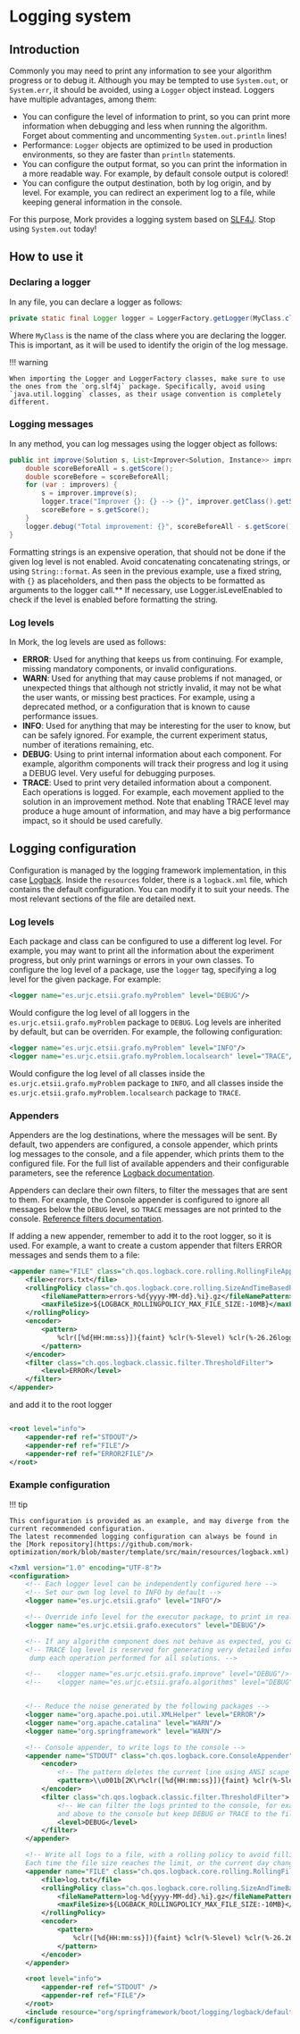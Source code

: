 # Logging system

## Introduction

Commonly you may need to print any information to see your algorithm progress or to debug it.
Although you may be tempted to use `System.out`, or `System.err`, it should be avoided, using a `Logger` object instead. 
Loggers have multiple advantages, among them:

- You can configure the level of information to print, so you can print more information when debugging and less when running the algorithm. Forget about commenting and uncommenting `System.out.println` lines!
- Performance: `Logger` objects are optimized to be used in production environments, so they are faster than `println` statements.
- You can configure the output format, so you can print the information in a more readable way. For example, by default console output is colored!
- You can configure the output destination, both by log origin, and by level. For example, you can redirect an experiment log to a file, while keeping general information in the console.

For this purpose, Mork provides a logging system based on [SLF4J](https://www.slf4j.org/). Stop using `System.out` today!

## How to use it

### Declaring a logger
In any file, you can declare a logger as follows:

```java
private static final Logger logger = LoggerFactory.getLogger(MyClass.class);
```

Where `MyClass` is the name of the class where you are declaring the logger. This is important, as it will be used to identify the origin of the log message.

!!! warning

    When importing the Logger and LoggerFactory classes, make sure to use the ones from the `org.slf4j` package. Specifically, avoid using `java.util.logging` classes, as their usage convention is completely different.


### Logging messages

In any method, you can log messages using the logger object as follows:

```java
public int improve(Solution s, List<Improver<Solution, Instance>> improvers) {
    double scoreBeforeAll = s.getScore();
    double scoreBefore = scoreBeforeAll;
    for (var : improvers) {
        s = improver.improve(s);
        logger.trace("Improver {}: {} --> {}", improver.getClass().getSimpleName(), scoreBefore, s.getScore());
        scoreBefore = s.getScore();
    }
    logger.debug("Total improvement: {}", scoreBeforeAll - s.getScore());
}
```

Formatting strings is an expensive operation, that should not be done if the given log level is not enabled. 
Avoid concatenating concatenating strings, or using `String::format`. As seen in the previous example, 
use a fixed string, with `{}` as placeholders, and then pass the objects to be formatted as arguments to the logger call.**
If necessary, use Logger.isLevelEnabled to check if the level is enabled before formatting the string.

### Log levels
In Mork, the log levels are used as follows:

- **ERROR**: Used for anything that keeps us from continuing. For example, missing mandatory components, or invalid configurations.
- **WARN**: Used for anything that may cause problems if not managed, or unexpected things that although not strictly invalid, it may not be what the user wants, or missing best practices. For example, using a deprecated method, or a configuration that is known to cause performance issues.
- **INFO**: Used for anything that may be interesting for the user to know, but can be safely ignored. For example, the current experiment status, number of iterations remaining, etc.
- **DEBUG**: Using to print internal information about each component. For example, algorithm components will track their progress and log it using a DEBUG level. Very useful for debugging purposes.
- **TRACE**: Used to print very detailed information about a component. Each operations is logged. For example, each movement applied to the solution in an improvement method. Note that enabling TRACE level may produce a huge amount of information, and may have a big performance impact, so it should be used carefully.

## Logging configuration

Configuration is managed by the logging framework implementation, in this case [Logback](https://logback.qos.ch/).
Inside the `resources` folder, there is a `logback.xml` file, which contains the default configuration. You can modify it to suit your needs.
The most relevant sections of the file are detailed next.

### Log levels
Each package and class can be configured to use a different log level.
For example, you may want to print all the information about the experiment progress,
but only print warnings or errors in your own classes. 
To configure the log level of a package, use the `logger` tag, specifying a log level for the given package. For example:

```xml
<logger name="es.urjc.etsii.grafo.myProblem" level="DEBUG"/>
```

Would configure the log level of all loggers in the `es.urjc.etsii.grafo.myProblem` package to `DEBUG`. 
Log levels are inherited by default, but can be overriden. For example, the following configuration:

```xml
<logger name="es.urjc.etsii.grafo.myProblem" level="INFO"/>
<logger name="es.urjc.etsii.grafo.myProblem.localsearch" level="TRACE"/>
```

Would configure the log level of all classes inside the `es.urjc.etsii.grafo.myProblem` package to `INFO`,
and all classes inside the `es.urjc.etsii.grafo.myProblem.localsearch` package to `TRACE`.

### Appenders
Appenders are the log destinations, where the messages will be sent. 
By default, two appenders are configured, a console appender, which prints log messages to the console, and a file appender, which prints them to the configured file.
For the full list of available appenders and their configurable parameters, see the reference [Logback documentation](https://logback.qos.ch/manual/appenders.html).

Appenders can declare their own filters, to filter the messages that are sent to them. For example, the Console appender is configured to ignore all messages below the `DEBUG` level, so `TRACE` messages are not printed to the console.
[Reference filters documentation](https://logback.qos.ch/manual/filters.html).

If adding a new appender, remember to add it to the root logger, so it is used. For example, a want to create a custom appender that filters ERROR messages and sends them to a file:

```xml
<appender name="FILE" class="ch.qos.logback.core.rolling.RollingFileAppender">
    <file>errors.txt</file>
    <rollingPolicy class="ch.qos.logback.core.rolling.SizeAndTimeBasedRollingPolicy">
        <fileNamePattern>errors-%d{yyyy-MM-dd}.%i}.gz</fileNamePattern>
        <maxFileSize>${LOGBACK_ROLLINGPOLICY_MAX_FILE_SIZE:-10MB}</maxFileSize>
    </rollingPolicy>
    <encoder>
        <pattern>
            %clr([%d{HH:mm:ss}]){faint} %clr(%-5level) %clr(%-26.26logger{25}){cyan} %clr(:){faint} %m%n
        </pattern>
    </encoder>
    <filter class="ch.qos.logback.classic.filter.ThresholdFilter">
        <level>ERROR</level>
    </filter>
</appender>
```

and add it to the root logger

```xml

<root level="info">
    <appender-ref ref="STDOUT"/>
    <appender-ref ref="FILE"/>
    <appender-ref ref="ERROR2FILE"/>
</root>
```

### Example configuration
!!! tip

    This configuration is provided as an example, and may diverge from the current recommended configuration. 
    The latest recommended logging configuration can always be found in the [Mork repository](https://github.com/mork-optimization/mork/blob/master/template/src/main/resources/logback.xml)

```xml
<?xml version="1.0" encoding="UTF-8"?>
<configuration>
    <!-- Each logger level can be independently configured here -->
    <!-- Set our own log level to INFO by default -->
    <logger name="es.urjc.etsii.grafo" level="INFO"/>

    <!-- Override info level for the executor package, to print in real time information about the experiment progress -->
    <logger name="es.urjc.etsii.grafo.executors" level="DEBUG"/>

    <!-- If any algorithm component does not behave as expected, you can set the log level to DEBUG to see what is going on -->
    <!-- TRACE log level is reserved for generating very detailed information, for example in an improver method it will
     dump each operation performed for all solutions. -->

    <!--    <logger name="es.urjc.etsii.grafo.improve" level="DEBUG"/>-->
    <!--    <logger name="es.urjc.etsii.grafo.algorithms" level="DEBUG"/>-->


    <!-- Reduce the noise generated by the following packages -->
    <logger name="org.apache.poi.util.XMLHelper" level="ERROR"/>
    <logger name="org.apache.catalina" level="WARN"/>
    <logger name="org.springframework" level="WARN"/>

    <!-- Console appender, to write logs to the console -->
    <appender name="STDOUT" class="ch.qos.logback.core.ConsoleAppender">
        <encoder>
            <!-- The pattern deletes the current line using ANSI scape sequences, so the progress bar is not printed multiple times -->
            <pattern>\\u001b[2K\r%clr([%d{HH:mm:ss}]){faint} %clr(%-5level) %clr(%-26.26logger{25}){cyan} %clr(:){faint} %m%n</pattern>
        </encoder>
        <filter class="ch.qos.logback.classic.filter.ThresholdFilter">
            <!-- We can filter the logs printed to the console, for example to print only INFO
            and above to the console but keep DEBUG or TRACE to the file. By default filters TRACE logs -->
            <level>DEBUG</level>
        </filter>
    </appender>

    <!-- Write all logs to a file, with a rolling policy to avoid filling the disk.
    Each time the file size reaches the limit, or the current day changes, it is compressed and a new file is created. -->
    <appender name="FILE" class="ch.qos.logback.core.rolling.RollingFileAppender">
        <file>log.txt</file>
        <rollingPolicy class="ch.qos.logback.core.rolling.SizeAndTimeBasedRollingPolicy">
            <fileNamePattern>log-%d{yyyy-MM-dd}.%i}.gz</fileNamePattern>
            <maxFileSize>${LOGBACK_ROLLINGPOLICY_MAX_FILE_SIZE:-10MB}</maxFileSize>
        </rollingPolicy>
        <encoder>
            <pattern>
                %clr([%d{HH:mm:ss}]){faint} %clr(%-5level) %clr(%-26.26logger{25}){cyan} %clr(:){faint} %m%n
            </pattern>
        </encoder>
    </appender>

    <root level="info">
        <appender-ref ref="STDOUT" />
        <appender-ref ref="FILE"/>
    </root>
    <include resource="org/springframework/boot/logging/logback/defaults.xml" />
</configuration>
```